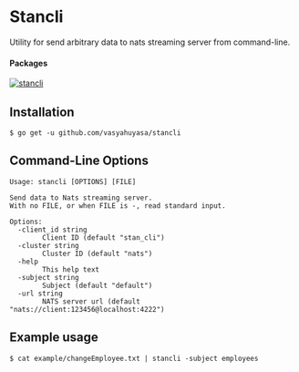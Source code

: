 # Stancli

Utility for send arbitrary data to nats streaming server from command-line.

#### Packages

[![stancli](https://img.shields.io/aur/version/stancli.svg?label=stancli)](https://aur.archlinux.org/packages/stancli/)

## Installation

```shell
$ go get -u github.com/vasyahuyasa/stancli
```

## Command-Line Options

```
Usage: stancli [OPTIONS] [FILE]

Send data to Nats streaming server.
With no FILE, or when FILE is -, read standard input.

Options:
  -client_id string
        Client ID (default "stan_cli")
  -cluster string
        Cluster ID (default "nats")
  -help
        This help text
  -subject string
        Subject (default "default")
  -url string
        NATS server url (default "nats://client:123456@localhost:4222")
```

## Example usage

```shell
$ cat example/changeEmployee.txt | stancli -subject employees
```
